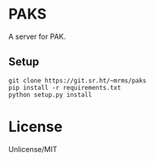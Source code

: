 # PAKS

A server for PAK.

## Setup

```
git clone https://git.sr.ht/~mrms/paks
pip install -r requirements.txt
python setup.py install
```

# License

Unlicense/MIT

